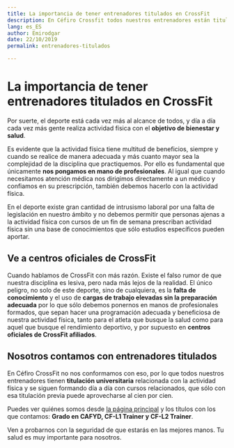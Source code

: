 ```yaml
---
title: La importancia de tener entrenadores titulados en CrossFit
description: En Céfiro Crossfit todos nuestros entrenadores están titulados para alcanzar los mejores resultados de la mejor forma posible.
lang: es_ES
author: Emirodgar
date: 22/10/2019
permalink: entrenadores-titulados

---
```


# La importancia de tener entrenadores titulados en CrossFit

Por suerte, el deporte está cada vez más al alcance de todos, y día a día cada vez más gente realiza actividad física con el **objetivo de bienestar y salud**.

Es evidente que la actividad física tiene multitud de beneficios, siempre y cuando se realice de manera adecuada y más cuanto mayor sea la complejidad de la disciplina que practiquemos. 
Por ello es fundamental que únicamente **nos pongamos en mano de profesionales**. Al igual que cuando necesitamos atención médica nos dirigimos directamente a un médico y confiamos en su prescripción, también debemos hacerlo con la actividad física.

En el deporte existe gran cantidad de intrusismo laboral por una falta de legislación en nuestro ámbito y no debemos permitir que personas ajenas a la actividad física con cursos de un fin de semana prescriban actividad física sin una base de conocimientos  que sólo estudios específicos pueden aportar.

## Ve a centros oficiales de CrossFit 

Cuando hablamos de CrossFit con más razón. Existe el falso rumor de que nuestra disciplina es lesiva, pero nada más lejos de la realidad. El único peligro, no solo de este deporte, sino de cualquiera, es la **falta de conocimiento** y el uso de **cargas de trabajo elevadas sin la preparación adecuada** por lo que sólo debemos ponernos en manos de profesionales formados, que sepan hacer una programación adecuada y beneficiosa de nuestra actividad física, tanto para el atleta que busque la salud como para aquel que busque el rendimiento deportivo, y por supuesto en **centros oficiales de CrossFit afiliados**.

## Nosotros contamos con entrenadores titulados

En Céfiro CrossFit no nos conformamos con eso, por lo que todos nuestros entrenadores tienen **titulación universitaria** relacionada con la actividad física y se siguen formando día a día con cursos relacionados, que sólo con esa titulación previa puede aprovecharse al cien por cien.

Puedes ver quiénes somos desde [la página principal](https://cefirocrossfit.es/#nosotros) y los títulos con los que contamos: **Grado en CAFYD, CF-L1 Trainer y CF-L2 Trainer**.

Ven a probarnos con la seguridad de que estarás en las mejores manos. Tu salud es muy importante para nosotros.

<!--stackedit_data:
eyJoaXN0b3J5IjpbNzI2MDUwNzkyXX0=
-->